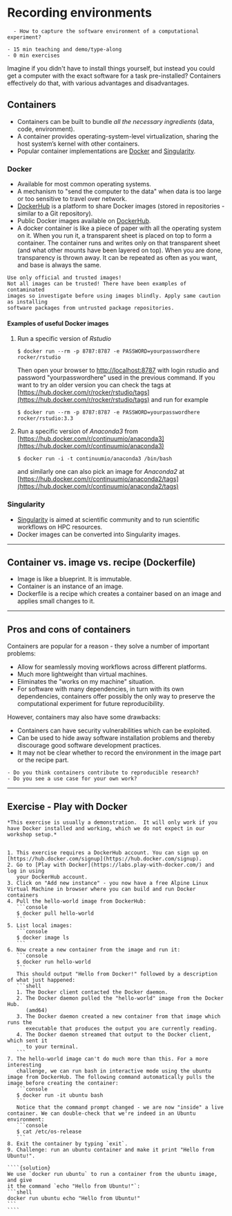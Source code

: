 # Recording environments

```{questions}
  - How to capture the software environment of a computational experiment?
```

```{instructor-note}
- 15 min teaching and demo/type-along
- 0 min exercises
```

Imagine if you didn't have to install things yourself, but instead you
could get a computer with the exact software for a task pre-installed?
Containers effectively do that, with various advantages and
disadvantages.


## Containers

- Containers can be built to bundle *all the necessary ingredients* (data, code, environment).
- A container provides operating-system-level virtualization, sharing the host system’s kernel with other containers.
- Popular container implementations are [Docker](https://www.docker.com/) and [Singularity](http://singularity.lbl.gov/).


### Docker

- Available for most common operating systems.
- A mechanism to "send the computer to the data" when data is too
  large or too sensitive to travel over network.
- [DockerHub](https://hub.docker.com/) is a platform to share Docker images (stored in repositories - similar to a Git repository).
- Public Docker images available on [DockerHub](https://hub.docker.com/).
- A docker container is like a piece of paper with all the operating system on it. When you run it,
a transparent sheet is placed on top to form a container. The container runs and writes only on
that transparent sheet (and what other mounts have been layered on top). When you are done,
transparency is thrown away. It can be repeated as often as you want, and base is always the same.

```{danger}
Use only official and trusted images!
Not all images can be trusted! There have been examples of contaminated
images so investigate before using images blindly. Apply same caution as installing
software packages from untrusted package repositories.
```

#### Examples of useful Docker images

1. Run a specific version of *Rstudio*
   ```console
   $ docker run --rm -p 8787:8787 -e PASSWORD=yourpasswordhere rocker/rstudio
   ```

   Then open your browser to
   [http://localhost:8787](http://localhost:8787) with login rstudio
   and password "yourpasswordhere" used in the previous command.  If
   you want to try an older version you can check the tags at
   [https://hub.docker.com/r/rocker/rstudio/tags](https://hub.docker.com/r/rocker/rstudio/tags)
   and run for example

   ```console
   $ docker run --rm -p 8787:8787 -e PASSWORD=yourpasswordhere rocker/rstudio:3.3
   ```

2. Run a specific version of *Anaconda3* from
   [https://hub.docker.com/r/continuumio/anaconda3](https://hub.docker.com/r/continuumio/anaconda3)

   ```console
   $ docker run -i -t continuumio/anaconda3 /bin/bash
   ```

   and similarly one can also pick an image for *Anaconda2* at
   [https://hub.docker.com/r/continuumio/anaconda2/tags](https://hub.docker.com/r/continuumio/anaconda2/tags)


### Singularity

- [Singularity](http://singularity.lbl.gov/) is aimed at scientific community and to run scientific workflows on HPC resources.
- Docker images can be converted into Singularity images.

---

## Container vs. image vs. recipe (Dockerfile)

- Image is like a blueprint. It is immutable.
- Container is an instance of an image.
- Dockerfile is a recipe which creates a container based on an image and applies small changes to it.

---

## Pros and cons of containers

Containers are popular for a reason - they solve a number of
important problems:
- Allow for seamlessly moving workflows across different platforms.
- Much more lightweight than virtual machines.
- Eliminates the "works on my machine" situation.
- For software with many dependencies, in turn with its own dependencies,
  containers offer possibly the only way to preserve the
  computational experiment for future reproducibility.

However, containers may also have some drawbacks:
- Containers can have security vulnerabilities which can be exploited.
- Can be used to hide away software installation problems and thereby
  discourage good software development practices.
- It may not be clear whether to record the environment in the image part or the recipe part.


```{discussion} Reproducibility aspects of container images
- Do you think containers contribute to reproducible research?
- Do you see a use case for your own work?
```

---
## Exercise - Play with Docker

`````{exercise} (Optional) Environment-1: Play with Docker
*This exercise is usually a demonstration.  It will only work if you
have Docker installed and working, which we do not expect in our
workshop setup.*


1. This exercise requires a DockerHub account. You can sign up on [https://hub.docker.com/signup](https://hub.docker.com/signup).
2. Go to [Play with Docker](https://labs.play-with-docker.com/) and log in using
   your DockerHub account.
3. Click on "Add new instance" - you now have a free Alpine Linux Virtual Machine in browser where you can build and run Docker containers
4. Pull the hello-world image from DockerHub:
   ```console
   $ docker pull hello-world
   ```
5. List local images:
   ```console
   $ docker image ls
   ```
6. Now create a new container from the image and run it:
   ```console
   $ docker run hello-world
   ```
   This should output "Hello from Docker!" followed by a description of what just happened:
   ```shell
   1. The Docker client contacted the Docker daemon.
   2. The Docker daemon pulled the "hello-world" image from the Docker Hub.
      (amd64)
   3. The Docker daemon created a new container from that image which runs the
      executable that produces the output you are currently reading.
   4. The Docker daemon streamed that output to the Docker client, which sent it
      to your terminal.
   ```
7. The hello-world image can't do much more than this. For a more interesting
   challenge, we can run bash in interactive mode using the ubuntu image from DockerHub. The following command automatically pulls the image before creating the container:
   ```console
   $ docker run -it ubuntu bash
   ```
   Notice that the command prompt changed - we are now "inside" a live container. We can double-check that we're indeed in an Ubuntu environment:
   ```console
   $ cat /etc/os-release
   ```
8. Exit the container by typing `exit`.
9. Challenge: run an ubuntu container and make it print "Hello from Ubuntu!".

````{solution}
We use `docker run ubuntu` to run a container from the ubuntu image, and give
it the command `echo "Hello from Ubuntu!"`:
```shell
docker run ubuntu echo "Hello from Ubuntu!"
```
````
`````
